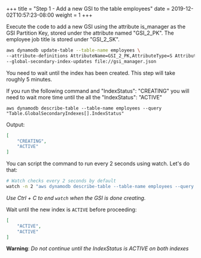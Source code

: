 +++
title = "Step 1 - Add a new GSI to the table employees"
date = 2019-12-02T10:57:23-08:00
weight = 1
+++


Execute the code to add a new GSI using the attribute is_manager as the GSI Partition Key, stored under the attribute named "GSI_2_PK". The employee job title is stored under "GSI_2_SK".

```bash
aws dynamodb update-table --table-name employees \
--attribute-definitions AttributeName=GSI_2_PK,AttributeType=S AttributeName=GSI_2_SK,AttributeType=S \
--global-secondary-index-updates file://gsi_manager.json
```
You need to wait until the index has been created. This step will take roughly 5 minutes.

If you run the following command and "IndexStatus": "CREATING" you will need to wait more time until the all the "IndexStatus": "ACTIVE"
```code
aws dynamodb describe-table --table-name employees --query "Table.GlobalSecondaryIndexes[].IndexStatus"
```
Output:
```json
[
    "CREATING",
    "ACTIVE"
]
```
You can script the command to run every 2 seconds using watch. Let's do that:
```bash
# Watch checks every 2 seconds by default
watch -n 2 "aws dynamodb describe-table --table-name employees --query \"Table.GlobalSecondaryIndexes[].IndexStatus\""
```
*Use Ctrl + C to end ```watch``` when the GSI is done creating.*

Wait until the new index is ```ACTIVE``` before proceeding:
```json
[
    "ACTIVE",
    "ACTIVE"
]
```
**Warning**: *Do not continue until the IndexStatus is ACTIVE on both indexes*
